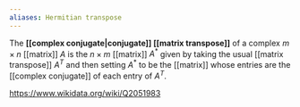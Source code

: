 ```yaml
---
aliases: Hermitian transpose
---
```

The **[[complex conjugate|conjugate]] [[matrix transpose]]** of a complex $m\times n$ [[matrix]] $A$ is the $n \times m$ [[matrix]] $A^*$ given by taking the usual [[matrix transpose]] $A^T$ and then setting $A^*$ to be the [[matrix]] whose entries are the [[complex conjugate]] of each entry of $A^T$.

https://www.wikidata.org/wiki/Q2051983